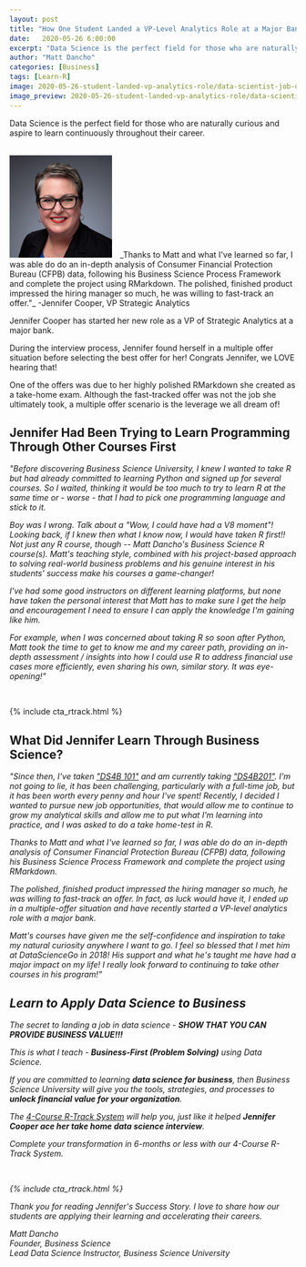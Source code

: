 ```yaml
---
layout: post
title: "How One Student Landed a VP-Level Analytics Role at a Major Bank"
date:   2020-05-26 6:00:00
excerpt: "Data Science is the perfect field for those who are naturally curious and aspire to learn continuously throughout their career."
author: "Matt Dancho"
categories: [Business]
tags: [Learn-R]
image: 2020-05-26-student-landed-vp-analytics-role/data-scientist-job-offer.jpg
image_preview: 2020-05-26-student-landed-vp-analytics-role/data-scientist-job-offer-preview.jpg
---
```




<p class="lead">
Data Science is the perfect field for those who are naturally curious and aspire to learn continuously throughout their career. 
</p>

<br>

<img src="/assets/2020-05-26-student-landed-vp-analytics-role/jennifer-avatar.jpg" class="img-responsive img-circle pull-left" style="margin-right:10px; max-width: 180px;" />
_Thanks to Matt and what I've learned so far, I was able do do an in-depth analysis of Consumer Financial Protection Bureau (CFPB) data, following his Business Science Process Framework and complete the project using RMarkdown. The polished, finished product impressed the hiring manager so much, he was willing to fast-track an offer."_
-Jennifer Cooper, VP Strategic Analytics

Jennifer Cooper  has started her new role as a VP of Strategic Analytics at a major bank.

During the interview process, Jennifer found herself in a multiple offer situation before selecting the best offer for her!  Congrats Jennifer, we LOVE hearing that!

One of the offers was due to her highly polished RMarkdown she created as a take-home exam.  Although the fast-tracked offer was not the job she ultimately took, a multiple offer scenario is the leverage we all dream of!



## Jennifer Had Been Trying to Learn Programming Through Other Courses First

_"Before discovering Business Science University, I knew I wanted to take R but had already committed to learning Python and signed up for several courses. So I waited, thinking it would be too much to try to learn R at the same time or - worse - that I had to pick one programming language and stick to it._

_Boy was I wrong. Talk about a "Wow, I could have had a V8 moment"!  Looking back, if I knew then what I know now, I would have taken R first!! Not just any R course, though -- Matt Dancho's Business Science R course(s). Matt's teaching style, combined with his project-based approach to solving real-world business problems and his genuine interest in his students' success make his courses a game-changer!_

_I've had some good instructors on different learning platforms, but none have taken the personal interest that Matt has to make sure I get the help and encouragement I need  to ensure I can apply the knowledge I'm gaining like him._

_For example, when I was concerned about taking R so soon after Python, Matt took the time to get to know me and my career path, providing an in-depth assessment / insights into how I could use R to address financial use cases more efficiently, even sharing his own, similar story. It was eye-opening!"_

<br>

{% include cta_rtrack.html %}


## What Did Jennifer Learn Through Business Science?

<i>"Since then, I've taken <a href="https://university.business-science.io/p/ds4b-101-r-business-analysis-r">"DS4B 101"</a> and am currently taking <a href="https://university.business-science.io/p/hr201-using-machine-learning-h2o-lime-to-predict-employee-turnover">"DS4B201"</a>. I'm not going to lie, it has been challenging, particularly with a full-time job, but it has been worth every penny and hour I've spent! Recently, I decided I wanted to pursue new job opportunities, that would allow me to continue to grow my analytical skills and allow me to put what I'm learning into practice, and I was asked to do a take home-test in R.

Thanks to Matt and what I've learned so far, I was able do do an in-depth analysis of Consumer Financial Protection Bureau (CFPB) data, following his Business Science Process Framework and complete the project using RMarkdown.

The polished, finished product impressed the hiring manager so much, he was willing to fast-track an offer. In fact, as luck would have it, I ended up in a multiple-offer situation and have recently started a VP-level analytics role with a major bank.

Matt's courses have given me the self-confidence and inspiration to take my natural curiosity anywhere I want to go. I feel so blessed that I met him at DataScienceGo in 2018! His support and what he's taught me have had a major impact on my life! I really look forward to continuing to take other courses in his program!"


## Learn to Apply Data Science to Business

The secret to landing a job in data science - __SHOW THAT YOU CAN PROVIDE BUSINESS VALUE!!!__

This is what I teach - __Business-First (Problem Solving)__ using Data Science.

If you are committed to learning __data science for business__, then Business Science University will give you the tools, strategies, and processes to __unlock financial value for your organization__.

The <a href="https://university.business-science.io/p/4-course-bundle-machine-learning-and-web-applications-r-track-101-102-201-202a/">4-Course R-Track System</a> will help you, just like it helped __Jennifer Cooper ace her take home data science interview__.

Complete your transformation in 6-months or less with our 4-Course R-Track System.

<br>

{% include cta_rtrack.html %}


Thank you for reading Jennifer's Success Story. I love to share how our students are applying their learning and accelerating their careers.

Matt Dancho<br>
Founder, Business Science<br>
Lead Data Science Instructor, Business Science University
